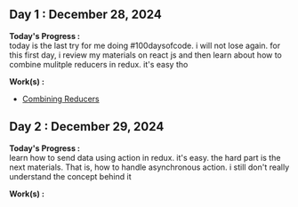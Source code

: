 ## Day 1 : December 28, 2024

**Today's Progress :**  
today is the last try for me doing #100daysofcode. i will not lose again. for this first day, i review my materials on react js and then learn about how to combine mulitple reducers in redux. it's easy tho

**Work(s) :**
- [Combining Reducers](/resources/CombiningReducers.md)

## Day 2 : December 29, 2024

**Today's Progress :**  
learn how to send data using action in redux. it's easy. the hard part is the next materials. That is, how to handle asynchronous action. i still don't really understand the concept behind it

**Work(s) :**
